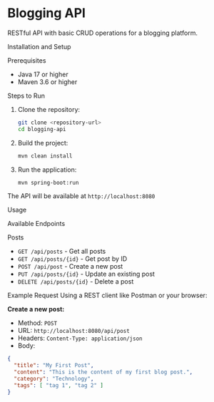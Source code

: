 # Blogging API

RESTful API with basic CRUD operations for a blogging platform.

Installation and Setup

Prerequisites
- Java 17 or higher
- Maven 3.6 or higher

Steps to Run
1. Clone the repository:
   ```bash
   git clone <repository-url>
   cd blogging-api
   ```

2. Build the project:
   ```bash
   mvn clean install
   ```

3. Run the application:
   ```bash
   mvn spring-boot:run
   ```

The API will be available at `http://localhost:8080`

Usage

Available Endpoints

Posts
- `GET /api/posts` - Get all posts
- `GET /api/posts/{id}` - Get post by ID
- `POST /api/post` - Create a new post
- `PUT /api/posts/{id}` - Update an existing post
- `DELETE /api/posts/{id}` - Delete a post

Example Request
Using a REST client like Postman or your browser:

**Create a new post:**
- Method: `POST`
- URL: `http://localhost:8080/api/post`
- Headers: `Content-Type: application/json`
- Body:
```json
{
  "title": "My First Post",
  "content": "This is the content of my first blog post.",
  "category": "Technology",
  "tags": [ "tag 1", "tag 2" ]
}
```
```
